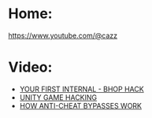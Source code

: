# Home:
https://www.youtube.com/@cazz

# Video:
- [YOUR FIRST INTERNAL - BHOP HACK](https://youtu.be/Oam-8lVxNq8)
- [UNITY GAME HACKING](https://youtu.be/UJEb3LcftzA)
- [HOW ANTI-CHEAT BYPASSES WORK](https://youtu.be/81PsbDKhoBY)

